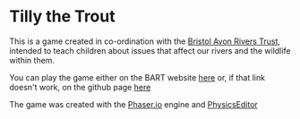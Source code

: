 # Tilly the Trout

This is a game created in co-ordination with the [Bristol Avon Rivers Trust](http://www.bristolavonriverstrust.org/), intended to teach children about issues that affect our rivers and the wildlife within them.

You can play the game either on the BART website [here](http://www.bristolavonriverstrust.org/tilly/) or, if that link doesn't work, on the github page [here](http://aharman.github.io/TroutGame/)

The game was created with the [Phaser.io](http://phaser.io) engine and [PhysicsEditor](https://www.codeandweb.com/physicseditor)

